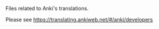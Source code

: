 Files related to Anki's translations.

Please see https://translating.ankiweb.net/#/anki/developers
